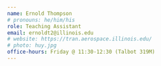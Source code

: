 ```yaml
---
name: Ernold Thompson
# pronouns: he/him/his
role: Teaching Assistant
email: ernoldt2@illinois.edu
# website: https://tran.aerospace.illinois.edu/
# photo: huy.jpg
office-hours: Friday @ 11:30-12:30 (Talbot 319M)
---
```

